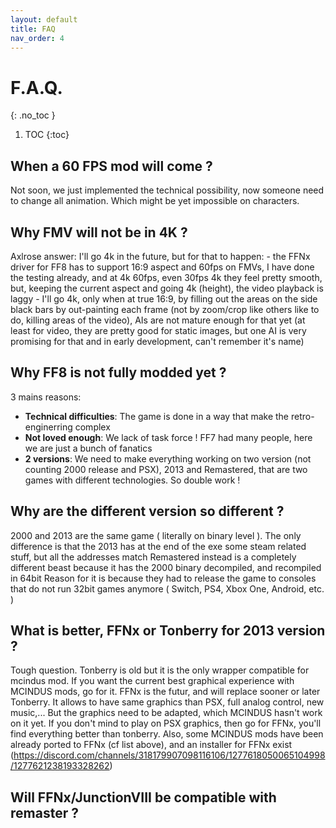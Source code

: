 ```yaml
---
layout: default
title: FAQ
nav_order: 4
---
```



# F.A.Q.
{: .no_toc }

1. TOC
{:toc}

## When a 60 FPS mod will come ?

Not soon, we just implemented the technical possibility, now someone need to change all animation. Which might be yet impossible on characters.

## Why FMV will not be in 4K ?

  Axlrose answer:
  I'll go 4k in the future, but for that to happen:
    - the FFNx driver for FF8 has to support 16:9 aspect and 60fps on FMVs, I have done the testing already, and at 4k 60fps, even 30fps 4k they feel pretty smooth, but, keeping the current aspect and going 4k (height), the video playback is laggy
    - I'll go 4k, only when at true 16:9, by filling out the areas on the side black bars by out-painting each frame (not by zoom/crop like others like to do, killing areas of the video), AIs are not mature enough for that yet (at least for video, they are pretty good for static images, but one AI is very promising for that and in early development, can't remember it's name)

## Why FF8 is not fully modded yet ?

 3 mains reasons:
  - **Technical difficulties**: The game is done in a way that make the retro-enginerring complex
  - **Not loved enough**: We lack of task force ! FF7 had many people, here we are just a bunch of fanatics
  - **2 versions**: We need to make everything working on two version (not counting 2000 release and PSX), 2013 and Remastered, that are two games with different technologies. So double work !

## Why are the different version so different ?

2000 and 2013 are the same game ( literally on binary level ).
The only difference is that the 2013 has at the end of the exe some steam related stuff, but all the addresses match
Remastered instead is a completely different beast because it has the 2000 binary decompiled, and recompiled in 64bit
Reason for it is because they had to release the game to consoles that do not run 32bit games anymore ( Switch, PS4, Xbox One, Android, etc. )

## What is better, FFNx or Tonberry for 2013 version ?

Tough question. Tonberry is old but it is the only wrapper compatible for mcindus mod. If you want the current best graphical experience with MCINDUS mods, go for it.
FFNx is the futur, and will replace sooner or later Tonberry. It allows to have same graphics than PSX, full analog control, new music,... But the graphics need to be adapted, which MCINDUS hasn't work on it yet.
If you don't mind to play on PSX graphics, then go for FFNx, you'll find everything better than tonberry.
Also, some MCINDUS mods have been already ported to FFNx (cf list above), and an installer for FFNx exist (https://discord.com/channels/318179907098116106/1277618050065104998/1277621238193328262)

## Will FFNx/JunctionVIII be compatible with remaster ?